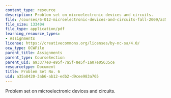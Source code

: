 ```yaml
---
content_type: resource
description: Problem set on microelectronic devices and circuits.
file: /courses/6-012-microelectronic-devices-and-circuits-fall-2009/a35a84203ab6ab12edb2d9cee983a765_MIT6_012F09_assn06.pdf
file_size: 133404
file_type: application/pdf
learning_resource_types:
- Assignments
license: https://creativecommons.org/licenses/by-nc-sa/4.0/
ocw_type: OCWFile
parent_title: Assignments
parent_type: CourseSection
parent_uid: a93377e0-e95f-7a5f-8e5f-1a07e05635ce
resourcetype: Document
title: Problem Set No. 6
uid: a35a8420-3ab6-ab12-edb2-d9cee983a765
---
```

Problem set on microelectronic devices and circuits.